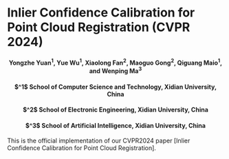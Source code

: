 # Inlier Confidence Calibration for Point Cloud Registration (CVPR 2024)

<h4 align = "center">Yongzhe Yuan<sup>1</sup>, Yue Wu<sup>1</sup>, Xiaolong Fan<sup>2</sup>, Maoguo Gong<sup>2</sup>, Qiguang Maio<sup>1</sup>, and Wenping Ma<sup>3</sup></h4>
<h4 align = "center"> $^1$ School of Computer Science and Technology, Xidian University, China</center></h4>
<h4 align = "center"> $^2$ School of Electronic Engineering, Xidian University, China</h4>
<h4 align = "center"> $^3$ School of Artificial Intelligence, Xidian University, China</h4>
                     
                       
This is the official implementation of our CVPR2024 paper [Inlier Confidence Calibration for Point Cloud Registration].

